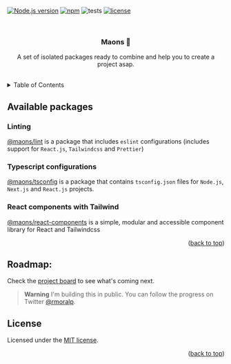 <a name="readme-top"></a>

[![Node.js version][nodejs-badge]][nodejs]
[![npm][npm-badge]][npm]
![tests][tests-ci-badge]
[![license][license-badge]][license-url]

<br />
<div align="center">
  <h3 align="center">Maons 🧱</h3>
  <p align="center">
    A set of isolated packages ready to combine and help you to create a project asap.
  </p>
</div>
<br />

<details>
  <summary>Table of Contents</summary>
  <ol>
    <li>
      <a href="#available-packages">Available packages</a>
      <ul>
        <li><a href="#linting">Linting</a></li>
        <li><a href="#typescript-configurations">Typescript configurations</a></li>
        <li><a href="#react-components-with-tailwind">React components with Tailwind</a></li>
      </ul>
    </li>
    <li><a href="#roadmap">Roadmap</a></li>
    <li><a href="#license">License</a></li>
  </ol>
</details>

## Available packages

### Linting

[@maons/lint](./packages/lint) is a package that includes `eslint` configurations (includes support for `React.js`, `Tailwindcss` and `Prettier`)

### Typescript configurations

[@maons/tsconfig](./packages/tsconfig) is a package that contains `tsconfig.json` files for `Node.js`, `Next.js` and `React.js` projects.

### React components with Tailwind

[@maons/react-components](./react/components) is a simple, modular and accessible component library for React and Tailwindcss

<p align="right">(<a href="#readme-top">back to top</a>)</p>

## Roadmap:

Check the [project board][project-board] to see what's coming next.

> **Warning**
> I'm building this in public. You can follow the progress on Twitter [@rmoralp][twitter].

## License

Licensed under the [MIT license][license].

<p align="right">(<a href="#readme-top">back to top</a>)</p>

<!-- Badges -->
[nodejs-badge]: https://img.shields.io/badge/Node.js-%3E=18.0-blue.svg
[nodejs]: https://nodejs.org/dist/latest-v18.x/docs/api/

[npm-badge]: https://img.shields.io/badge/npm-%3E=v9.0.0-blue
[npm]: https://docs.npmjs.com/cli/v9

[tests-ci-badge]: https://github.com/rmoralp/maons/actions/workflows/tests.yml/badge.svg?branch=main&style=for-the-badge

[license-badge]: https://img.shields.io/github/license/rmoralp/maons.svg
[license-url]: https://github.com/rmoralp/maons/blob/main/LICENSE.md

<!-- Stuff -->
[twitter]: https://twitter.com/rmoralp
[license]: https://github.com/rmoralp/maons/blob/main/LICENSE.md
[project-board]: https://github.com/users/rmoralp/projects/1